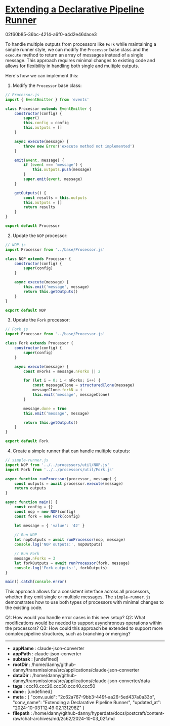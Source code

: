# [Extending a Declarative Pipeline Runner](https://claude.ai/chat/2c62a767-9bb3-449f-aa26-5ed437a0a33b)

02f60b85-36bc-4214-a6f0-a4d2e46dace3

 To handle multiple outputs from processors like `Fork` while maintaining a simple runner style, we can modify the `Processor` base class and the `execute` method to return an array of messages instead of a single message. This approach requires minimal changes to existing code and allows for flexibility in handling both single and multiple outputs.

Here's how we can implement this:

1. Modify the `Processor` base class:

```javascript
// Processor.js
import { EventEmitter } from 'events'

class Processor extends EventEmitter {
    constructor(config) {
        super()
        this.config = config
        this.outputs = []
    }

    async execute(message) {
        throw new Error('execute method not implemented')
    }

    emit(event, message) {
        if (event === 'message') {
            this.outputs.push(message)
        }
        super.emit(event, message)
    }

    getOutputs() {
        const results = this.outputs
        this.outputs = []
        return results
    }
}

export default Processor
```

2. Update the `NOP` processor:

```javascript
// NOP.js
import Processor from '../base/Processor.js'

class NOP extends Processor {
    constructor(config) {
        super(config)
    }

    async execute(message) {
        this.emit('message', message)
        return this.getOutputs()
    }
}

export default NOP
```

3. Update the `Fork` processor:

```javascript
// Fork.js
import Processor from '../base/Processor.js'

class Fork extends Processor {
    constructor(config) {
        super(config)
    }

    async execute(message) {
        const nForks = message.nForks || 2

        for (let i = 0; i < nForks; i++) {
            const messageClone = structuredClone(message)
            messageClone.forkN = i
            this.emit('message', messageClone)
        }

        message.done = true
        this.emit('message', message)

        return this.getOutputs()
    }
}

export default Fork
```

4. Create a simple runner that can handle multiple outputs:

```javascript
// simple-runner.js
import NOP from '../../processors/util/NOP.js'
import Fork from '../../processors/util/Fork.js'

async function runProcessor(processor, message) {
    const outputs = await processor.execute(message)
    return outputs
}

async function main() {
    const config = {}
    const nop = new NOP(config)
    const fork = new Fork(config)

    let message = { 'value': '42' }
    
    // Run NOP
    let nopOutputs = await runProcessor(nop, message)
    console.log('NOP outputs:', nopOutputs)

    // Run Fork
    message.nForks = 3
    let forkOutputs = await runProcessor(fork, message)
    console.log('Fork outputs:', forkOutputs)
}

main().catch(console.error)
```

This approach allows for a consistent interface across all processors, whether they emit single or multiple messages. The `simple-runner.js` demonstrates how to use both types of processors with minimal changes to the existing code.

Q1: How would you handle error cases in this new setup?
Q2: What modifications would be needed to support asynchronous operations within the processors?
Q3: How could this approach be extended to support more complex pipeline structures, such as branching or merging?

---

* **appName** : claude-json-converter
* **appPath** : claude-json-converter
* **subtask** : [undefined]
* **rootDir** : /home/danny/github-danny/transmissions/src/applications/claude-json-converter
* **dataDir** : /home/danny/github-danny/transmissions/src/applications/claude-json-converter/data
* **tags** : ccc10.ccc20.ccc30.ccc40.ccc50
* **done** : [undefined]
* **meta** : {
  "conv_uuid": "2c62a767-9bb3-449f-aa26-5ed437a0a33b",
  "conv_name": "Extending a Declarative Pipeline Runner",
  "updated_at": "2024-10-03T12:49:02.131298Z"
}
* **filepath** : /home/danny/github-danny/hyperdata/docs/postcraft/content-raw/chat-archives/md/2c62/2024-10-03_02f.md